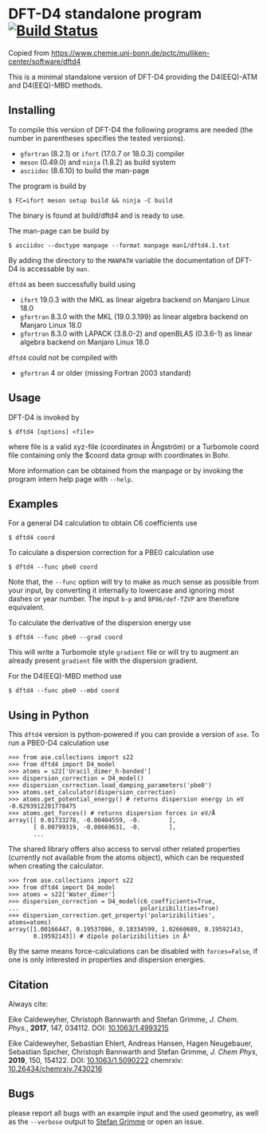 DFT-D4 standalone program [![Build Status](https://travis-ci.org/dftd4/dftd4.svg?branch=master)](https://travis-ci.org/dftd4/dftd4)
=========================

Copied from
https://www.chemie.uni-bonn.de/pctc/mulliken-center/software/dftd4

This is a minimal standalone version of DFT-D4 providing the
D4(EEQ)-ATM and D4(EEQ)-MBD methods.

Installing
----------

To compile this version of DFT-D4 the following programs are needed
(the number in parentheses specifies the tested versions).

* `gfortran` (8.2.1) or `ifort` (17.0.7 or 18.0.3) compiler
* `meson` (0.49.0) and `ninja` (1.8.2) as build system
* `asciidoc` (8.6.10) to build the man-page

The program is build by

    $ FC=ifort meson setup build && ninja -C build

The binary is found at build/dftd4 and is ready to use.

The man-page can be build by

    $ asciidoc --doctype manpage --format manpage man1/dftd4.1.txt

By adding the directory to the `MANPATH` variable the documentation
of DFT-D4 is accessable by `man`.

`dftd4` as been successfully build using

* `ifort` 19.0.3 with the MKL as linear algebra backend
  on Manjaro Linux 18.0
* `gfortran` 8.3.0 with the MKL (19.0.3.199) as linear algebra backend
  on Manjaro Linux 18.0
* `gfortran` 8.3.0 with LAPACK (3.8.0-2) and openBLAS (0.3.6-1)
  as linear algebra backend on Manjaro Linux 18.0

`dftd4` could not be compiled with

* `gfortran` 4 or older (missing Fortran 2003 standard)

Usage
-----

DFT-D4 is invoked by

    $ dftd4 [options] <file>

where file is a valid xyz-file (coordinates in Ångström) or a
Turbomole coord file containing only the $coord data group with
coordinates in Bohr.

More information can be obtained from the manpage or by
invoking the program intern help page with `--help`.

Examples
--------

For a general D4 calculation to obtain C6 coefficients use

    $ dftd4 coord

To calculate a dispersion correction for a PBE0 calculation use

    $ dftd4 --func pbe0 coord

Note that, the `--func` option will try to make as much sense as
possible from your input, by converting it internally to lowercase
and ignoring most dashes or year number. The input `b-p` and `BP86/def-TZVP`
are therefore equivalent.

To calculate the derivative of the dispersion energy use

    $ dftd4 --func pbe0 --grad coord

This will write a Turbomole style `gradient` file or will try to
augment an already present `gradient` file with the dispersion gradient.

For the D4(EEQ)-MBD method use

    $ dftd4 --func pbe0 --mbd coord

Using in Python
---------------

This `dftd4` version is python-powered if you can provide a version of `ase`.
To run a PBE0-D4 calculation use

    >>> from ase.collections import s22
    >>> from dftd4 import D4_model
    >>> atoms = s22['Uracil_dimer_h-bonded']
    >>> dispersion_correction = D4_model()
    >>> dispersion_correction.load_damping_parameters('pbe0')
    >>> atoms.set_calculator(dispersion_correction)
    >>> atoms.get_potential_energy() # returns dispersion energy in eV
    -0.6293912201778475
    >>> atoms.get_forces() # returns dispersion forces in eV/Å
    array([[ 0.01733278, -0.00404559, -0.        ],
           [ 0.00799319, -0.00669631, -0.        ],
           ...

The shared library offers also access to serval other related properties
(currently not available from the atoms object),
which can be requested when creating the calculator.

    >>> from ase.collections import s22
    >>> from dftd4 import D4_model
    >>> atoms = s22['Water_dimer']
    >>> dispersion_correction = D4_model(c6_coefficients=True,
    ...                                  polarizibilities=True)
    >>> dispersion_correction.get_property('polarizibilities', atoms=atoms)
    array([1.00166447, 0.19537086, 0.18334599, 1.02660689, 0.19592143,
           0.19592143]) # dipole polarizibilities in Å³

By the same means force-calculations can be disabled with `forces=False`,
if one is only interested in properties and dispersion energies.

Citation
--------

Always cite:

Eike Caldeweyher, Christoph Bannwarth and Stefan Grimme, *J. Chem. Phys.*, **2017**, 147, 034112.
DOI: [10.1063/1.4993215](https://doi.org/10.1063/1.4993215)

Eike Caldeweyher, Sebastian Ehlert, Andreas Hansen, Hagen Neugebauer, Sebastian Spicher, Christoph Bannwarth and Stefan Grimme, *J. Chem Phys*, **2019**, 150, 154122.
DOI: [10.1063/1.5090222](https://doi.org/10.1063/1.5090222)
chemrxiv: [10.26434/chemrxiv.7430216](https://doi.org/10.26434/chemrxiv.7430216.v2)

Bugs
----

please report all bugs with an example input and the used geometry,
as well as the `--verbose` output to [Stefan Grimme](mailto:grimme@thch.uni-bonn.de)
or open an issue.
